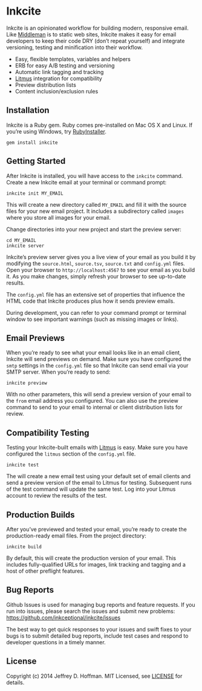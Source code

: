 # Inkcite

Inkcite is an opinionated workflow for building modern, responsive email.
Like [Middleman] is to static web sites, Inkcite makes it easy for email
developers to keep their code DRY (don’t repeat yourself) and integrate
versioning, testing and minification into their workflow.

* Easy, flexible templates, variables and helpers
* ERB for easy A/B testing and versioning
* Automatic link tagging and tracking
* [Litmus] integration for compatibility
* Preview distribution lists
* Content inclusion/exclusion rules

## Installation

Inkcite is a Ruby gem.  Ruby comes pre-installed on Mac OS X and Linux. If
you’re using Windows, try [RubyInstaller].

```
gem install inkcite
```

## Getting Started

After Inkcite is installed, you will have access to the `inkcite` command.
Create a new Inkcite email at your terminal or command prompt:

```
inkcite init MY_EMAIL
```

This will create a new directory called `MY_EMAIL` and fill it with the source
files for your new email project.  It includes a subdirectory called `images`
where you store all images for your email.

Change directories into your new project and start the preview server:

```
cd MY_EMAIL
inkcite server
```

Inkcite’s preview server gives you a live view of your email as you build it
by modifying the `source.html`, `source.tsv`, `source.txt` and `config.yml`
files.  Open your browser to `http://localhost:4567` to see your email as you
build it.  As you make changes, simply refresh your browser to see up-to-date
results.

The `config.yml` file has an extensive set of properties that influence the
HTML code that Inkcite produces plus how it sends preview emails.

During development, you can refer to your command prompt or terminal window to
see important warnings (such as missing images or links).

## Email Previews

When you’re ready to see what your email looks like in an email client,
Inkcite will send previews on demand.  Make sure you have configured the
`smtp` settings in the `config.yml` file so that Inkcite can send email via
your SMTP server.  When you’re ready to send:

``` inkcite preview ```

With no other parameters, this will send a preview version of your email to
the `from` email address you configured.  You can also use the preview command
to send to your email to internal or client distribution lists for review.

## Compatibility Testing

Testing your Inkcite-built emails with [Litmus] is easy.  Make sure you have
configured the `litmus` section of the `config.yml` file.

``` inkcite test ```

The will create a new email test using your default set of email clients and
send a preview version of the email to Litmus for testing.  Subsequent runs of
the test command will update the same test.  Log into your Litmus account to
review the results of the test.

## Production Builds

After you’ve previewed and tested your email, you’re ready to create the
production-ready email files.  From the project directory:

``` inkcite build ```

By default, this will create the production version of your email.  This
includes fully-qualified URLs for images, link tracking and tagging and a host
of other preflight features.

## Bug Reports

Github Issues is used for managing bug reports and feature requests. If you
run into issues, please search the issues and submit new problems:
https://github.com/inkceptional/inkcite/issues

The best way to get quick responses to your issues and swift fixes to your
bugs is to submit detailed bug reports, include test cases and respond to
developer questions in a timely manner.

## License

Copyright (c) 2014 Jeffrey D. Hoffman. MIT Licensed, see [LICENSE] for
details.

[Middleman]: http://middlemanapp.com
[Litmus]: http://litmus.com
[rubyinstaller]: http://rubyinstaller.org/
[LICENSE]: https://github.com/inkceptional/inkcite/blob/master/LICENSE
